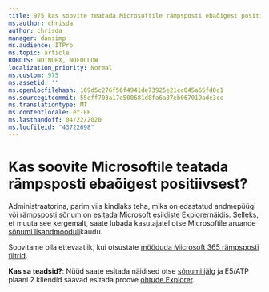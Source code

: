 ```yaml
---
title: 975 kas soovite teatada Microsoftile rämpsposti ebaõigest positiivsest?
ms.author: chrisda
author: chrisda
manager: dansimp
ms.audience: ITPro
ms.topic: article
ROBOTS: NOINDEX, NOFOLLOW
localization_priority: Normal
ms.custom: 975
ms.assetid: ''
ms.openlocfilehash: 169d5c276f56f4941de73925e21cc045a65fd0c1
ms.sourcegitcommit: 55eff703a17e500681d8fa6a87eb067019ade3cc
ms.translationtype: MT
ms.contentlocale: et-EE
ms.lasthandoff: 04/22/2020
ms.locfileid: "43722698"
---
```

# <a name="would-you-like-to-report-a-spam-false-positive-to-microsoft"></a>Kas soovite Microsoftile teatada rämpsposti ebaõigest positiivsest?

Administraatorina, parim viis kindlaks teha, miks on edastatud andmepüügi või rämpsposti sõnum on esitada Microsoft [esildiste Explorer](https://protection.office.com/reportsubmission)näidis. Selleks, et muuta see kergemalt, saate lubada kasutajatel otse Microsoftile aruande [sõnumi lisandmooduli](https://appsource.microsoft.com/product/office/WA104381180?src=office&tab=Overview)kaudu.

Soovitame olla ettevaatlik, kui otsustate [mööduda Microsoft 365 rämpsposti filtrid](https://docs.microsoft.com/exchange/troubleshoot/antispam/cautions-against-bypassing-spam-filters).

**Kas sa teadsid?**: Nüüd saate esitada näidised otse [sõnumi jälg](https://protection.office.com/messagetrace) ja E5/ATP plaani 2 kliendid saavad esitada proove [ohtude Explorer](https://docs.microsoft.com/microsoft-365/security/office-365-security/threat-explorer).
